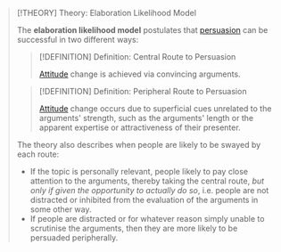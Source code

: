 >[!THEORY] Theory: Elaboration Likelihood Model
>
>The **elaboration likelihood model** postulates that [persuasion](Persuasion.md) can be successful in two different ways:
>
>>[!DEFINITION] Definition: Central Route to Persuasion
>>
>>[Attitude](../../Social%20Perception/Attitudes/Attitude.md) change is achieved via convincing arguments.
>>
>
>>[!DEFINITION] Definition: Peripheral Route to Persuasion
>>
>>[Attitude](../../Social%20Perception/Attitudes/Attitude.md) change occurs due to superficial cues unrelated to the arguments' strength, such as the arguments' length or the apparent expertise or attractiveness of their presenter.
>>
>
>The theory also describes when people are likely to be swayed by each route:
>- If the topic is personally relevant, people likely to pay close attention to the arguments, thereby taking the central route, *but only if given the opportunity to actually do so*, i.e. people are not distracted or inhibited from the evaluation of the arguments in some other way.
>- If people are distracted or for whatever reason simply unable to scrutinise the arguments, then they are more likely to be persuaded peripherally.
>